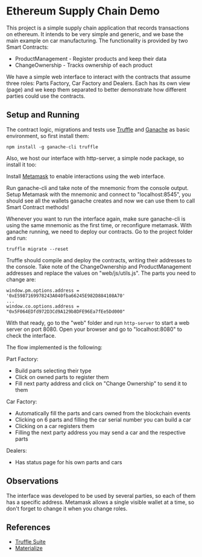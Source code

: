 # Ethereum Supply Chain Demo

This project is a simple supply chain application that records transactions on ethereum.
It intends to be very simple and generic, and we base the main example on car manufacturing.
The functionality is provided by two Smart Contracts:

* ProductManagement - Register products and keep their data
* ChangeOwnership - Tracks ownership of each product

We have a simple web interface to interact with the contracts that assume three roles: Parts Factory, Car Factory and Dealers.
Each has its own view (page) and we keep them separated to better demonstrate how different parties could use the contracts.

## Setup and Running

The contract logic, migrations and tests use [Truffle](https://truffleframework.com/truffle) and [Ganache](https://truffleframework.com/ganache) as basic environment, so first install them:

`npm install -g ganache-cli truffle`

Also, we host our interface with http-server, a simple node package, so install it too:

Install [Metamask](https://metamask.io/) to enable interactions using the web interface.

Run ganache-cli and take note of the mnemonic from the console output.
Setup Metamask with the mnemonic and connect to "localhost:8545", you should see all the wallets ganache creates and now we can use them to call Smart Contract methods!

Whenever you want to run the interface again, make sure ganache-cli is using the same mnemonic as the first time, or reconfigure metamask.
With ganache running, we need to deploy our contracts.
Go to the project folder and run:

`truffle migrate --reset`

Truffle should compile and deploy the contracts, writing their addresses to the console.
Take note of the ChangeOwnership and ProductManagement addresses and replace the values on "web/js/utils.js".
The parts you need to change are:

```
window.pm.options.address = '0xE5987169978243A040fba66245E982D884108A70'
...
window.co.options.address = "0x5F064EDfd972D3Cd9A129b8DFE96Ea7fEe5Dd000"
```

With that ready, go to the "web" folder and run `http-server` to start a web server on port 8080.
Open your browser and go to "localhost:8080" to check the interface.

The flow implemented is the following:

Part Factory:

* Build parts selecting their type
* Click on owned parts to register them
* Fill next party address and click on "Change Ownership" to send it to them

Car Factory:

* Automatically fill the parts and cars owned from the blockchain events
* Clicking on 6 parts and filling the car serial number you can build a car
* Clicking on a car registers them
* Filling the next party address you may send a car and the respective parts

Dealers:

* Has status page for his own parts and cars

## Observations

The interface was developed to be used by several parties, so each of them has a specific address.
Metamask allows a single visible wallet at a time, so don't forget to change it when you change roles.

## References

* [Truffle Suite](https://truffleframework.com/)
* [Materialize](https://materializecss.com/)
